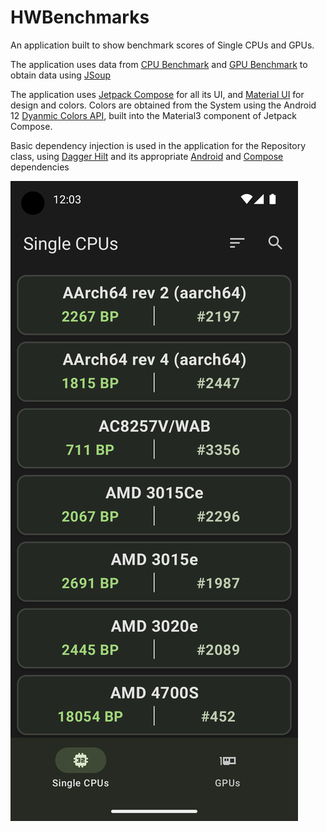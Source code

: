# HWBenchmarks

An application built to show benchmark scores of Single CPUs and GPUs.

The application uses data from [CPU Benchmark](https://www.cpubenchmark.net) and [GPU Benchmark](https://www.videocardbenchmark.net) to obtain data using [JSoup](https://jsoup.org/)

The application uses [Jetpack Compose](https://developer.android.com/jetpack/compose) for all its UI, and [Material UI](https://m3.material.io/) for design and colors.
Colors are obtained from the System using the Android 12 [Dyanmic Colors API](https://developer.android.com/develop/ui/views/theming/dynamic-colors), built into the Material3 component of Jetpack Compose.

Basic dependency injection is used in the application for the Repository class, using [Dagger Hilt](https://dagger.dev/hilt/) and its appropriate [Android](https://developer.android.com/training/dependency-injection/hilt-android) and [Compose](https://developer.android.com/training/dependency-injection/hilt-jetpack#compose) dependencies

![Screenshot](https://github.com/dovahkiin98/HWBenchmarks/blob/master/screenshot/Screenshot%2001.png?raw=true "Optional title")
